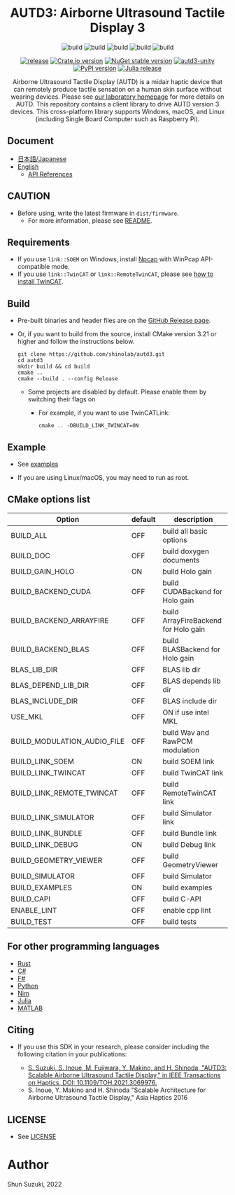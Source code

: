 <h1 align="center">
AUTD3: Airborne Ultrasound Tactile Display 3
</h1>

<div align="center">

![build](https://github.com/shinolab/autd3/workflows/build/badge.svg)
![build](https://github.com/shinolab/autd3/workflows/build-cs/badge.svg)
![build](https://github.com/shinolab/autd3/workflows/build-python/badge.svg)
![build](https://github.com/shinolab/autd3/workflows/build-julia/badge.svg)
![build](https://github.com/shinolab/autd3/workflows/build-rust/badge.svg)

</div>

<div align="center">

[![release](https://img.shields.io/github/v/release/shinolab/autd3)](https://github.com/shinolab/autd3/releases/latest)
[![Crate.io version](https://img.shields.io/crates/v/autd3)](https://crates.io/crates/autd3)
[![NuGet stable version](https://img.shields.io/nuget/v/autd3sharp)](https://nuget.org/packages/AUTD3Sharp)
[![autd3-unity](https://img.shields.io/npm/v/com.shinolab.autd3?label=autd3-unity)](https://www.npmjs.com/package/com.shinolab.autd3)
[![PyPI version](https://img.shields.io/pypi/v/pyautd3)](https://pypi.org/project/pyautd3/)
[![Julia release](https://img.shields.io/github/v/release/shinolab/autd3?label=Julia)](https://github.com/shinolab/autd3/releases/latest)

</div>

<p align="center">
Airborne Ultrasound Tactile Display (AUTD) is a midair haptic device that can remotely produce tactile sensation on a human skin surface without wearing devices.
Please see <a href="https://hapislab.org/en/airborne-ultrasound-tactile-display">our laboratory homepage</a> for more details on AUTD.
This repository contains a client library to drive AUTD version 3 devices.
This cross-platform library supports Windows, macOS, and Linux (including Single Board Computer such as Raspberry Pi).
</p>

## Document

* [日本語/Japanese](https://shinolab.github.io/autd3/book/jp)
* [English](https://shinolab.github.io/autd3/book/en)
    * [API References](https://shinolab.github.io/autd3/api/)

## CAUTION

* Before using, write the latest firmware in `dist/firmware`. 
    * For more information, please see [README](/dist/firmware/README.md).

## Requirements

* If you use `link::SOEM` on Windows, install [Npcap](https://nmap.org/npcap/) with WinPcap API-compatible mode.
* If you use `link::TwinCAT` or `link::RemoteTwinCAT`, please see [how to install TwinCAT](https://shinolab.github.io/autd3/book/en/Users_Manual/link.html#how-to-install-twincat).

## Build

* Pre-built binaries and header files are on the [GitHub Release page](https://github.com/shinolab/autd3/releases). 
* Or, if you want to build from the source, install CMake version 3.21 or higher and follow the instructions below.
    ```
    git clone https://github.com/shinolab/autd3.git
    cd autd3
    mkdir build && cd build
    cmake ..
    cmake --build . --config Release
    ```

    * Some projects are disabled by default. Please enable them by switching their flags on

        * For example, if you want to use TwinCATLink:
            ```
            cmake .. -DBUILD_LINK_TWINCAT=ON
            ```

## Example

* See [examples](./examples)

* If you are using Linux/macOS, you may need to run as root.

## CMake options list

| Option                      | default | description                          |
| -------------------------   | ------- | ------------------------------------ |
| BUILD_ALL                   | OFF     | build all basic options              |
| BUILD_DOC                   | OFF     | build doxygen documents              |
| BUILD_GAIN_HOLO             | ON      | build Holo gain                      |
| BUILD_BACKEND_CUDA          | OFF     | build CUDABackend for Holo gain      |
| BUILD_BACKEND_ARRAYFIRE     | OFF     | build ArrayFireBackend for Holo gain |
| BUILD_BACKEND_BLAS          | OFF     | build BLASBackend for Holo gain      |
| BLAS_LIB_DIR                | OFF     | BLAS lib dir                         |
| BLAS_DEPEND_LIB_DIR         | OFF     | BLAS depends lib dir                 |
| BLAS_INCLUDE_DIR            | OFF     | BLAS include dir                     |
| USE_MKL                     | OFF     | ON if use intel MKL                  |
| BUILD_MODULATION_AUDIO_FILE | OFF     | build Wav and RawPCM modulation      |
| BUILD_LINK_SOEM             | ON      | build SOEM link                      |
| BUILD_LINK_TWINCAT          | OFF     | build TwinCAT link                   |
| BUILD_LINK_REMOTE_TWINCAT   | OFF     | build RemoteTwinCAT link             |
| BUILD_LINK_SIMULATOR        | OFF     | build Simulator link                 |
| BUILD_LINK_BUNDLE           | OFF     | build Bundle link                    |
| BUILD_LINK_DEBUG            | ON      | build Debug link                     |
| BUILD_GEOMETRY_VIEWER       | OFF     | build GeometryViewer                 |
| BUILD_SIMULATOR             | OFF     | build Simulator                      |
| BUILD_EXAMPLES              | ON      | build examples                       |
| BUILD_CAPI                  | OFF     | build C-API                          |
| ENABLE_LINT                 | OFF     | enable cpp lint                      |
| BUILD_TEST                  | OFF     | build tests                          |


## For other programming languages

* [Rust](./rust)
* [C#](./cs)
* [F#](./fs)
* [Python](./python)
* [Nim](./nim)
* [Julia](./julia)
* [MATLAB](./matlab)

## Citing

* If you use this SDK in your research, please consider including the following citation in your publications:

   * [S. Suzuki, S. Inoue, M. Fujiwara, Y. Makino, and H. Shinoda, "AUTD3: Scalable Airborne Ultrasound Tactile Display," in IEEE Transactions on Haptics, DOI: 10.1109/TOH.2021.3069976.](https://ieeexplore.ieee.org/document/9392322)
   * S. Inoue, Y. Makino and H. Shinoda "Scalable Architecture for Airborne Ultrasound Tactile Display," Asia Haptics 2016

## LICENSE

* See [LICENSE](./LICENSE)

# Author

Shun Suzuki, 2022
